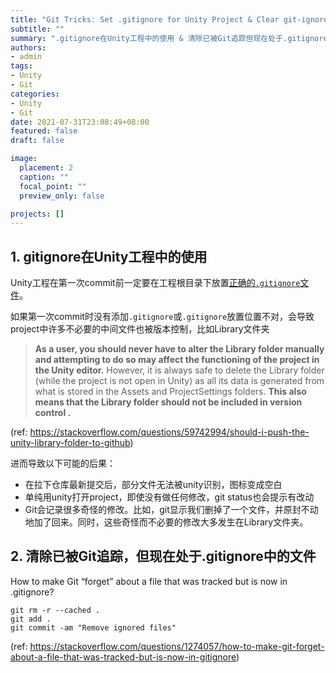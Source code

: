 ```yaml
---
title: "Git Tricks: Set .gitignore for Unity Project & Clear git-ignored files"
subtitle: ""
summary: ".gitignore在Unity工程中的使用 & 清除已被Git追踪但现在处于.gitignore中的文件"
authors:
- admin
tags:
- Unity
- Git
categories:
- Unity
- Git
date: 2021-07-31T23:08:49+08:00
featured: false
draft: false

image:
  placement: 2
  caption: ""
  focal_point: ""
  preview_only: false

projects: []
---
```




## 1. gitignore在Unity工程中的使用

Unity工程在第一次commit前一定要在工程根目录下放置[正确的`.gitignore`文件](https://github.com/github/gitignore/blob/master/Unity.gitignore)。

如果第一次commit时没有添加`.gitignore`或`.gitignore`放置位置不对，会导致project中许多不必要的中间文件也被版本控制，比如Library文件夹

> **As a user, you should never have to alter the Library folder manually and attempting to do so may affect the functioning of the project in the Unity editor.** However, it is always safe to delete the Library folder (while the project is not open in Unity) as all its data is generated from what is stored in the Assets and ProjectSettings folders. **This also means that the Library folder should not be included in version control .**

(ref: https://stackoverflow.com/questions/59742994/should-i-push-the-unity-library-folder-to-github)

进而导致以下可能的后果：

* 在拉下仓库最新提交后，部分文件无法被unity识别，图标变成空白
* 单纯用unity打开project，即使没有做任何修改，git status也会提示有改动
* Git会记录很多奇怪的修改。比如，git显示我们删掉了一个文件，并原封不动地加了回来。同时，这些奇怪而不必要的修改大多发生在Library文件夹。



## 2. 清除已被Git追踪，但现在处于.gitignore中的文件

How to make Git “forget” about a file that was tracked but is now in .gitignore?

```
git rm -r --cached .
git add .
git commit -am "Remove ignored files"
```

(ref: https://stackoverflow.com/questions/1274057/how-to-make-git-forget-about-a-file-that-was-tracked-but-is-now-in-gitignore)

